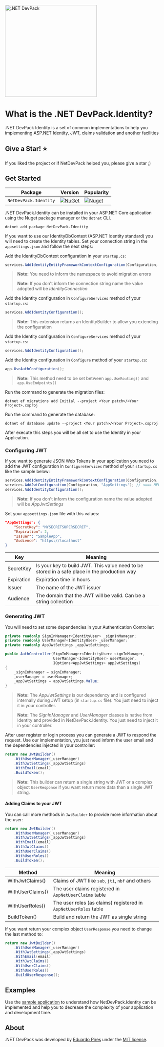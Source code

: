 <img src="https://repository-images.githubusercontent.com/268701472/8bf84980-a6ce-11ea-83da-e2133c5a3a7a" alt=".NET DevPack" width="300px" />

What is the .NET DevPack.Identity?
=====================
.NET DevPack Identity is a set of common implementations to help you implementing ASP.NET Identity, JWT, claims validation and another facilities

## Give a Star! :star:
If you liked the project or if NetDevPack helped you, please give a star ;)

## Get Started

| Package |  Version | Popularity |
| ------- | ----- | ----- |
| `NetDevPack.Identity` | [![NuGet](https://img.shields.io/nuget/v/NetDevPack.Identity.svg)](https://nuget.org/packages/NetDevPack.Identity) | [![Nuget](https://img.shields.io/nuget/dt/NetDevPack.Identity.svg)](https://nuget.org/packages/NetDevPack.Identity) |

.NET DevPack.Identity can be installed in your ASP.NET Core application using the Nuget package manager or the `dotnet` CLI.
```
dotnet add package NetDevPack.Identity
```
If you want to use our IdentityDbContext (ASP.NET Identity standard) you will need to create the Identity tables. Set your connection string in the `appsettings.json` and follow the next steps:

Add the IdentityDbContext configuration in your `startup.cs`:
```csharp
services.AddIdentityEntityFrameworkContextConfiguration(Configuration, GetType().Namespace,"DefaultConnection");
```

>**Note:** You need to inform the namespace to avoid migration errors
>
>**Note:** If you don't inform the connection string name the value adopted will be _IdentityConnection_

Add the Identity configuration in `ConfigureServices` method of your `startup.cs`:
```csharp
services.AddIdentityConfiguration();
```
>**Note:** This extension returns an IdentityBuilder to allow you extending the configuration

Add the Identity configuration in `ConfigureServices` method of your `startup.cs`:
```csharp
services.AddIdentityConfiguration();
```
Add the Identity configuration in `Configure` method of your `startup.cs`:
```csharp
app.UseAuthConfiguration();
```
>**Note:** This method need to be set between `app.UseRouting()` and `app.UseEndpoints()`

Run the command to generate the migration files:
```
dotnet ef migrations add Initial --project <Your patch>/<Your Project>.csproj
```

Run the command to generate the database:
```
dotnet ef database update --project <Your patch>/<Your Project>.csproj
```

After execute this steps you will be all set to use the Identity in your Application.

### Configuring JWT
If you want to generate JSON Web Tokens in your application you need to add the JWT configuration in `ConfigureServices` method of your `startup.cs` like the sample below:

```csharp
services.AddIdentityEntityFrameworkContextConfiguration(Configuration, GetType().Namespace,"DefaultConnection");
services.AddJwtConfiguration(Configuration, "AppSettings"); // <=== HERE
services.AddIdentityConfiguration();
```
>**Note:** If you don't inform the configuration name the value adopted will be _AppJwtSettings_

Set your `appsettings.json` file with this values:
```json
"AppSettings": {
    "SecretKey": "MYSECRETSUPERSECRET",
    "Expiration": 2,
    "Issuer": "SampleApp",
	"Audience": "https://localhost"
}
``` 
|Key|Meaning|
|--|--|
|SecretKey  | Is your key to build JWT. This value need to be stored in a safe place in the production way |
|Expiration| Expiration time in hours  |
|Issuer| The name of the JWT issuer  |
|Audience| The domain that the JWT will be valid. Can be a string collection  |

### Generating JWT
You will need to set some dependencies in your Authentication Controller:

```csharp
private readonly SignInManager<IdentityUser> _signInManager;
private readonly UserManager<IdentityUser> _userManager;
private readonly AppJwtSettings _appJwtSettings;

public AuthController(SignInManager<IdentityUser> signInManager,
				      UserManager<IdentityUser> userManager,
					  IOptions<AppJwtSettings> appJwtSettings)
{
    _signInManager = signInManager;
    _userManager = userManager;
    _appJwtSettings = appJwtSettings.Value;
}
```
>**Note:** The _AppJwtSettings_ is our dependency and is configured internally during JWT setup (in `startup.cs` file). You just need to inject it in your controller.
>
>**Note:** The _SignInManager_ and _UserManager_ classes is native from Identity and provided in NetDevPack.Identity. You just need to inject it in your controller.

After user register or login process you can generate a JWT to respond the request. Use our implementation, you just need inform the user email and the dependencies injected in your controller:

```csharp
return new JwtBuilder()
	.WithUserManager(_userManager)
	.WithJwtSettings(_appJwtSettings)
	.WithEmail(email)
	.BuildToken();
```
>**Note:** This builder can return a single string with JWT or a complex object `UserResponse` if you want return more data than a single JWT string.

#### Adding Claims to your JWT
You can call more methods in `JwtBuilder` to provide more information about the user:
```csharp
return new JwtBuilder()
    .WithUserManager(_userManager)
    .WithJwtSettings(_appJwtSettings)
    .WithEmail(email)
    .WithJwtClaims()
    .WithUserClaims()
    .WithUserRoles()
    .BuildToken();
```
|Method|Meaning|
|--|--|
|WithJwtClaims()| Claims of JWT like `sub`, `jti`, `nbf` and others |
|WithUserClaims()| The user claims registered in `AspNetUserClaims` table|
|WithUserRoles()| The user roles (as claims) registered in `AspNetUserRoles` table  |
|BuildToken()| Build and return the JWT as single string  |

If you want return your complex object `UserResponse` you need to change the last method to:
```csharp
return new JwtBuilder()
    .WithUserManager(_userManager)
    .WithJwtSettings(_appJwtSettings)
    .WithEmail(email)
    .WithJwtClaims()
    .WithUserClaims()
    .WithUserRoles()
    .BuildUserResponse();
```

## Examples
Use the [sample application](https://github.com/NetDevPack/NetDevPack.Identity/tree/master/src/Samples/AspNetCore.Jwt.Sample) to understand how NetDevPack.Identity can be implemented and help you to decrease the complexity of your application and development time.

## About
.NET DevPack was developed by [Eduardo Pires](http://eduardopires.net.br) under the [MIT license](LICENSE).

